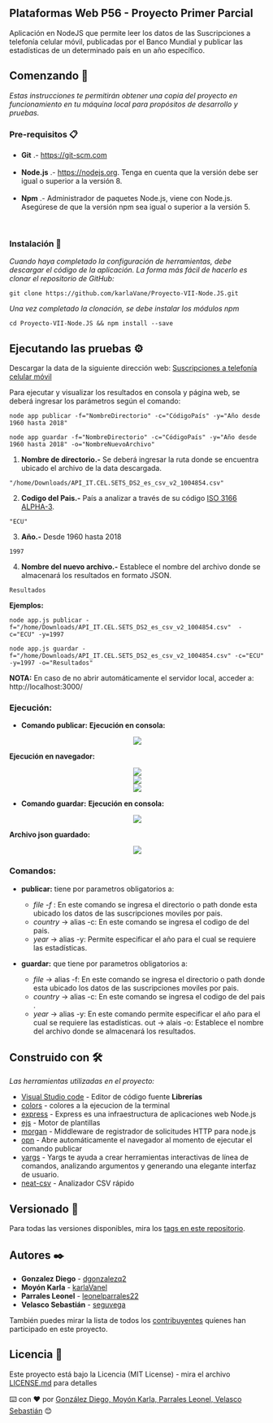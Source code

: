 ## Plataformas Web P56 - Proyecto Primer Parcial 

Aplicación en NodeJS que permite leer los datos de las
Suscripciones a telefonía celular móvil, publicadas por el Banco
Mundial y publicar las estadísticas de un determinado país en un
año específico.

## Comenzando 🚀

_Estas instrucciones te permitirán obtener una copia del proyecto en funcionamiento en tu máquina local para propósitos de desarrollo y pruebas._

### Pre-requisitos 📋

 * **Git** .- https://git-scm.com<br/><br/>
 * **Node.js** .- https://nodejs.org. Tenga en cuenta que la versión debe ser igual o superior a la versión 8.<br/><br/>
 * **Npm** .- Administrador de paquetes Node.js, viene con Node.js. Asegúrese de que la versión npm sea igual o superior a la versión 5.
<br/>
<!-- 
**Nota.-** Instalar la versión en linux 12.x
   ```
   sudo apt-get install curl
   curl -sLhttps://deb.nodesource.com/setup_12.x | sudo -E bash -
   sudo apt-get install nodejs
   ``` -->
   
 <!-- * **Windows**
 1. Instalar Visual Studio Code
    https://code.visualstudio.com/download
 2. Instalar node.js
    https://nodejs.org/es/
 3. Instalar la extensión del terminal en Visual Studio Code
    En Visual Studio Code, puede abrir una terminal integrada, inicialmente comenzando en la raíz de su espacio de trabajo. -->


### Instalación 🔧

_Cuando haya completado la configuración de herramientas, debe descargar el código de la aplicación. La forma más fácil de hacerlo es clonar el repositorio de GitHub:_

```
git clone https://github.com/karlaVane/Proyecto-VII-Node.JS.git
```

_Una vez completado la clonación, se debe instalar los módulos npm_

```
cd Proyecto-VII-Node.JS && npm install --save
```

## Ejecutando las pruebas ⚙️

Descargar la data de la siguiente dirección web: [Suscripciones a telefonía celular móvil](http://api.worldbank.org/v2/es/indicator/IT.CEL.SETS?downloadformat=csv)


Para ejecutar y visualizar los resultados en consola y página web, se deberá ingresar los parámetros según el comando:
```
node app publicar -f="NombreDirectorio" -c="CódigoPaís" -y="Año desde 1960 hasta 2018"
```
```
node app guardar -f="NombreDirectorio" -c="CódigoPaís" -y="Año desde 1960 hasta 2018" -o="NombreNuevoArchivo"
```

1. **Nombre de directorio.-** Se deberá ingresar la ruta donde se encuentra ubicado el archivo de la data descargada.

```
"/home/Downloads/API_IT.CEL.SETS_DS2_es_csv_v2_1004854.csv" 
```

2. **Codigo del Pais.-** País a analizar a través de su código [ISO 3166 ALPHA-3](https://laendercode.net/es/3-letter-list.html).

```
"ECU" 
```
3. **Año.-** Desde 1960 hasta 2018
```
1997 
```

4. **Nombre del nuevo archivo.-** Establece el nombre del archivo donde se almacenará
los resultados en formato JSON.
```
Resultados
```

**Ejemplos:**
```
node app.js publicar -f="/home/Downloads/API_IT.CEL.SETS_DS2_es_csv_v2_1004854.csv"  -c="ECU" -y=1997
```
```
node app.js guardar -f="/home/Downloads/API_IT.CEL.SETS_DS2_es_csv_v2_1004854.csv" -c="ECU" -y=1997 -o="Resultados"
```

**NOTA:** En caso de no abrir automáticamente el servidor local, acceder a: http://localhost:3000/
<br>

### **Ejecución:**
* **Comando publicar:**
**Ejecución en consola:**
<center><img src="eje_consola.PNG" ><br></center>

**Ejecución en navegador:**
<center><img src="eje_nav1.PNG" ><br>
<img src="eje_nav2.PNG" ><br>
<img src="eje_nav3.PNG" ><br></center>

* **Comando guardar:**
**Ejecución en consola:**
<center><img src="guardar1.PNG" ><br></center>

**Archivo json guardado:**
<center><img src="guardar2.PNG" ><br></center>


### Comandos:
* **publicar:** tiene por parametros obligatorios a:
   * _file  -f_ : En este comando se ingresa el directorio o path donde esta ubicado los datos de las suscripciones moviles por pais.
   * _country_ -> alias -c: En este comando se ingresa el codigo de del pais.
   * _year_ -> alias -y: Permite especificar el año para el cual se requiere las estadísticas.

* **guardar:** que tiene por parametros obligatorios a:
   * _file_ -> alias -f: En este comando se ingresa el directorio o path donde esta ubicado los datos de las suscripciones moviles por pais.
   * _country_ -> alias -c: En este comando se ingresa el codigo de del pais .
   * _year_ -> alias -y: En este comando permite especificar el año para el cual se requiere las estadísticas.
   out -> alais -o: Establece el nombre del archivo donde se almacenará los resultados.

## Construido con 🛠️

_Las herramientas utilizadas en el proyecto:_

* [Visual Studio code](https://code.visualstudio.com/) - Editor de código fuente
**Librerías** 
* [colors](https://www.npmjs.com/package/colors) - colores a la ejecucion de la terminal
* [express](https://expressjs.com/es/) - Express es una infraestructura de aplicaciones web Node.js
* [ejs](https://ejs.co/) - Motor de plantillas
* [morgan](https://www.npmjs.com/package/morgan) - Middleware de registrador de solicitudes HTTP para node.js
* [opn](https://www.npmjs.com/package/open) - Abre automáticamente el navegador al momento de ejecutar el comando publicar
* [yargs](https://www.npmjs.com/package/yargs) - Yargs te ayuda a crear herramientas interactivas de línea de comandos, analizando argumentos y generando una elegante interfaz de usuario.
* [neat-csv](https://www.npmjs.com/package/neat-csv) - Analizador CSV rápido

## Versionado 📌

Para todas las versiones disponibles, mira los [tags en este repositorio](https://github.com/karlaVane/Proyecto-VII-Node.JS/tags).

## Autores ✒️

* **Gonzalez Diego** - [dgonzalezq2](https://github.com/dgonzalezq2)
* **Moyón Karla** - [karlaVanel](https://github.com/karlaVane/)
* **Parrales Leonel** - [leonelparrales22](https://github.com/leonelparrales22)
* **Velasco Sebastián** - [seguvega](https://github.com/seguvega)

También puedes mirar la lista de todos los [contribuyentes](https://github.com/karlaVane/Proyecto-VII-Node.JS/graphs/contributors) quíenes han participado en este proyecto. 

## Licencia 📄

Este proyecto está bajo la Licencia (MIT License) - mira el archivo [LICENSE.md](LICENSE.md) para detalles

⌨️ con ❤️ por [González Diego, Moyón Karla, Parrales Leonel, Velasco Sebastián](https://github.com/karlaVane/Proyecto-VII-Node.JS) 😊
